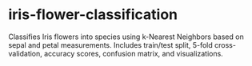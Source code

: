 # iris-flower-classification
Classifies Iris flowers into species using k-Nearest Neighbors based on sepal and petal measurements. Includes train/test split, 5-fold cross-validation, accuracy scores, confusion matrix, and visualizations.
